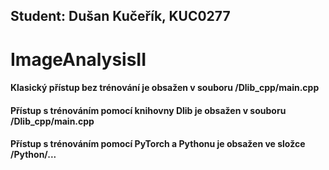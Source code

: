## Student: Dušan Kučeřík, KUC0277
# ImageAnalysisII

#### Klasický přístup bez trénování je obsažen v souboru /Dlib_cpp/main.cpp
#### Přístup s trénováním pomocí knihovny Dlib je obsažen v souboru /Dlib_cpp/main.cpp
#### Přístup s trénováním pomocí PyTorch a Pythonu je obsažen ve složce /Python/...
